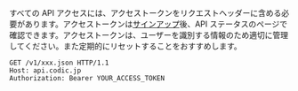 すべての API アクセスには、アクセストークンをリクエストヘッダーに含める必要があります。アクセストークンは[サインアップ](https://codic.jp/signup)後、API ステータスのページで確認できます。アクセストークンは、ユーザーを識別する情報のため適切に管理してください。また定期的にリセットすることをおすすめします。

```
GET /v1/xxx.json HTTP/1.1
Host: api.codic.jp
Authorization: Bearer YOUR_ACCESS_TOKEN
```
